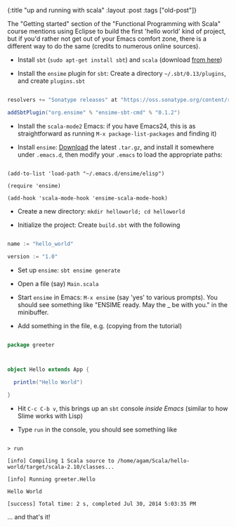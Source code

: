 {:title "up and running with scala"
:layout :post
 :tags ["old-post"]}



The "Getting started" section of the "Functional Programming with Scala" course mentions using Eclipse to build the first 'hello world' kind of project, but if you'd rather not get out of your Emacs comfort zone, there is a different way to do the same (credits to numerous online sources).



* Install `sbt` (`sudo apt-get install sbt`) and `scala` (download [from here](http://www.scala-lang.org/download/))



* Install the `ensime` plugin for `sbt`: Create a directory `~/.sbt/0.13/plugins`, and create `plugins.sbt`



```scala

resolvers += "Sonatype releases" at "https://oss.sonatype.org/content/repositories/releases"

addSbtPlugin("org.ensime" % "ensime-sbt-cmd" % "0.1.2")

```



* Install the `scala-mode2` Emacs: if you have Emacs24, this is as straightforward as running `M-x package-list-packages` and finding it)



* Install `ensime`: [Download](https://github.com/ensime/ensime-server/downloads) the latest `.tar.gz`, and install it somewhere under `.emacs.d`, then modify your `.emacs` to load the appropriate paths:



```

(add-to-list 'load-path "~/.emacs.d/ensime/elisp")

(require 'ensime)

(add-hook 'scala-mode-hook 'ensime-scala-mode-hook)

```



* Create a new directory: `mkdir helloworld; cd helloworld`



* Initialize the project: Create `build.sbt` with the following



```scala

name := "hello_world"

version := "1.0"

```

* Set up `ensime`: `sbt ensime generate`



* Open a file (say) `Main.scala`



* Start `ensime` in Emacs: `M-x ensime` (say 'yes' to various prompts). You should see something like "ENSIME ready. May the _ be with you." in the minibuffer.



* Add something in the file, e.g. (copying from the tutorial)



```scala

package greeter



object Hello extends App {

  println("Hello World")

}

```



* Hit `C-c C-b v`, this brings up an `sbt` console _inside Emacs_ (similar to how Slime works with Lisp)



* Type `run` in the console, you should see something like



```

> run

[info] Compiling 1 Scala source to /home/agam/Scala/hello-world/target/scala-2.10/classes...

[info] Running greeter.Hello 

Hello World

[success] Total time: 2 s, completed Jul 30, 2014 5:03:35 PM

```



... and that's it!


